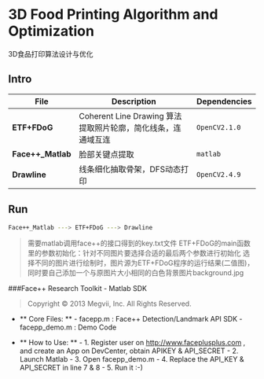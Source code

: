 # 3D Food Printing Algorithm and Optimization 
3D食品打印算法设计与优化

## Intro
| File | Description | Dependencies |
| --- | --- | --- | 
| **ETF+FDoG** | Coherent Line Drawing 算法提取照片轮廓，简化线条，连通域互连 | `OpenCV2.1.0` |
| **Face++_Matlab** | 脸部关键点提取 | `matlab` |
| **Drawline** | 线条细化抽取骨架，DFS动态打印 | `OpenCV2.4.9` |

## Run
```bash
Face++_Matlab ---> ETF+FDoG ---> Drawline
```
> 需要matlab调用face++的接口得到的key.txt文件
> ETF+FDoG的main函数里的参数初始化：针对不同图片要选择合适的最后两个参数进行初始化
> 选择不同的图片进行绘制时，图片源为ETF+FDoG程序的运行结果(二值图)，
> 同时要自己添加一个与原图片大小相同的白色背景图片background.jpg


###Face++ Research Toolkit - Matlab SDK      
> Copyright © 2013 Megvii, Inc. All Rights Reserved. 

- ** Core Files: **	
      -  facepp.m                : Face++ Detection/Landmark API SDK
      -  facepp_demo.m           : Demo Code	
	
- ** How to Use: **
      -  1. Register user on http://www.faceplusplus.com , and create an App on DevCenter, obtain APIKEY & API_SECRET
      -  2. Launch Matlab
      -  3. Open facepp_demo.m
      -  4. Replace the API_KEY & API_SECRET in line 7 & 8
      -  5. Run it :-)

